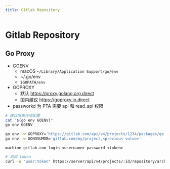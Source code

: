 ```yaml
---
title: Gitlab Repository
---
```


# Gitlab Repository


## Go Proxy

- GOENV
  - macOS `~/Library/Application Support/go/env`
  - ~/.go/env
  - `$GOPATH/env`
- GOPROXY
  - 默认 https://proxy.golang.org,direct
  - 国内建议 https://goproxy.io,direct
- passworkd 为 PTA 需要 api 和 read_api 权限

```bash
# 建议隔离环境配置
cat "$(go env GOENV)"
go env GOENV

go env -w GOPROXY='https://gitlab.com/api/v4/projects/1234/packages/go,https://goproxy.io,direct'
go env -w GONOSUMDB='gitlab.com/my/project,<previous value>'
```

```netrc title="~/.netrc"
machine gitlab.com login <username> password <token>
```

```bash
# 测试 token
curl -u "user:token" https://server/api/v4/projects/:id/repository/archive.zip
```
